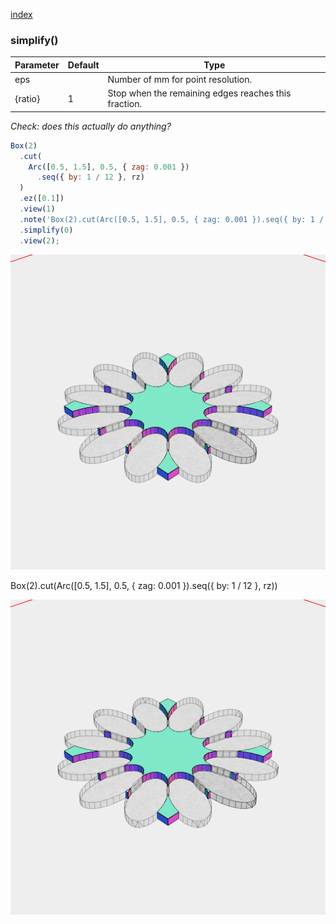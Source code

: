 [index](../../nb/api/index.md)
### simplify()
Parameter|Default|Type
---|---|---
eps||Number of mm for point resolution.
{ratio}|1|Stop when the remaining edges reaches this fraction.

_Check: does this actually do anything?_

```JavaScript
Box(2)
  .cut(
    Arc([0.5, 1.5], 0.5, { zag: 0.001 })
      .seq({ by: 1 / 12 }, rz)
  )
  .ez([0.1])
  .view(1)
  .note('Box(2).cut(Arc([0.5, 1.5], 0.5, { zag: 0.001 }).seq({ by: 1 / 12 }, rz))')
  .simplify(0)
  .view(2);
```

![Image](simplify.md.$2_1.png)

Box(2).cut(Arc([0.5, 1.5], 0.5, { zag: 0.001 }).seq({ by: 1 / 12 }, rz))

![Image](simplify.md.$2_2.png)
